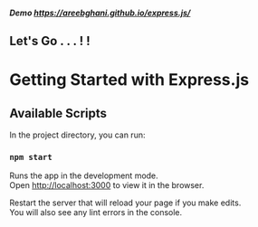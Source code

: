 ##### Demo https://areebghani.github.io/express.js/
 
 ## Let's Go . . . ! !
 
# Getting Started with Express.js

## Available Scripts

In the project directory, you can run:

### `npm start`

Runs the app in the development mode.\
Open [http://localhost:3000](http://localhost:3000) to view it in the browser.

Restart the server that will reload your page if you make edits.\
You will also see any lint errors in the console.
